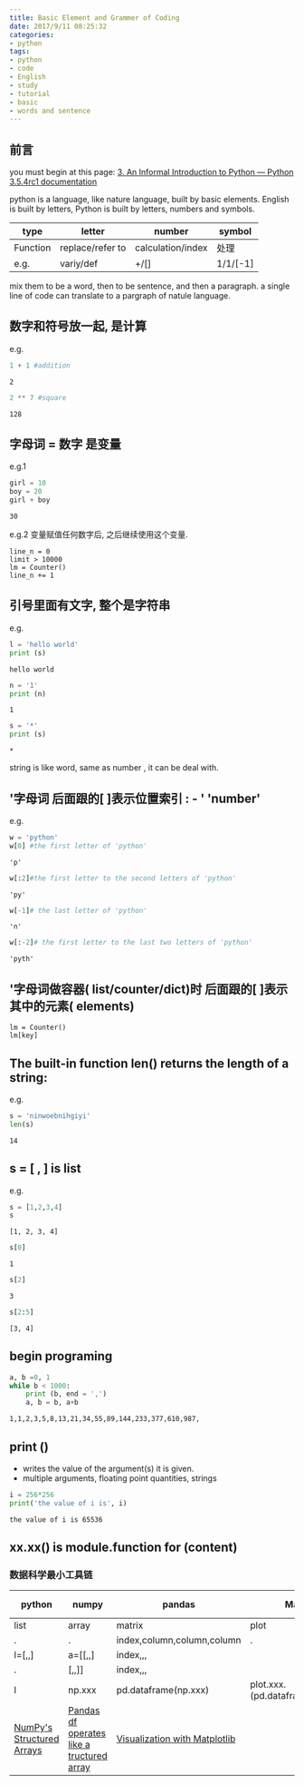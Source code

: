 ```yaml
---
title: Basic Element and Grammer of Coding
date: 2017/9/11 08:25:32
categories: 
- python
tags:
- python
- code
- English
- study
- tutorial
- basic
- words and sentence
---
```


## 前言

you must begin at this page: [3. An Informal Introduction to Python — Python 3.5.4rc1 documentation](https://docs.python.org/3.5/tutorial/introduction.html)

python is a language, like nature language, built by basic elements. English is built by letters, Python is built by letters, numbers and symbols.

type|letter|number|symbol|
---|---|---|---
Function|replace/refer to|calculation/index|处理
e.g.|variy/def|+/[]|1/1/[-1]

mix them to be a word, then to be sentence, and then a paragraph. a single line of code can translate to a pargraph of natule language. 

## 数字和符号放一起, 是计算
e.g. 


```python
1 + 1 #addition
```




    2




```python
2 ** 7 #square
```




    128



## 字母词 = 数字 是变量
e.g.1


```python
girl = 10
boy = 20
girl + boy
```




    30

e.g.2
变量赋值任何数字后, 之后继续使用这个变量. 
```
line_n = 0 
limit > 10000
lm = Counter() 
line_n += 1 
```

## 引号里面有文字, 整个是字符串
e.g.


```python
l = 'hello world'
print (s)
```

    hello world



```python
n = '1'
print (n)
```

    1



```python
s = '*'
print (s)
```

    *


string is like word, same as number , it can be deal with.

## '字母词 后面跟的[ ]表示位置索引 : -  ' 'number' 
e.g.


```python
w = 'python'
w[0] #the first letter of 'python'
```




    'p'




```python
w[:2]#the first letter to the second letters of 'python'
```




    'py'




```python
w[-1]# the last letter of 'python'
```




    'n'




```python
w[:-2]# the first letter to the last two letters of 'python'
```




    'pyth'

## '字母词做容器( list/counter/dict)时 后面跟的[ ]表示其中的元素( elements)
```
lm = Counter()
lm[key]
```

## The built-in function len() returns the length of a string:
e.g.


```python
s = 'ninwoebnihgiyi'
len(s)
```




    14



## s = [  ,  ] is list
e.g.


```python
s = [1,2,3,4]
s
```




    [1, 2, 3, 4]




```python
s[0]
```




    1




```python
s[2]
```




    3




```python
s[2:5]
```




    [3, 4]



## begin programing


```python
a, b =0, 1
while b < 1000:
    print (b, end = ',')
    a, b = b, a+b
```

    1,1,2,3,5,8,13,21,34,55,89,144,233,377,610,987,

## print ()
- writes the value of the argument(s) it is given.
- multiple arguments, floating point quantities, strings


```python
i = 256*256
print('the value of i is', i)
```

    the value of i is 65536


## xx.xx() is module.function for (content)

### 数据科学最小工具链

python|numpy|pandas|Matplotlib|machine learning?
---|---|---|---|---
list|array|matrix|plot|
.     |.       |index,column,column,column|.|
l=[,,]|a=[[,,] |index,,,|
.     |   [,,]]|index,,,|
l|np.xxx|pd.dataframe(np.xxx)|plot.xxx.(pd.dataframe(np.xxx),x,x)
|[NumPy's Structured Arrays](https://jakevdp.github.io/PythonDataScienceHandbook/02.09-structured-data-numpy.html)|[Pandas df operates like a tructured array](https://jakevdp.github.io/PythonDataScienceHandbook/03.01-introducing-pandas-objects.html)|[Visualization with Matplotlib](https://jakevdp.github.io/PythonDataScienceHandbook/04.00-introduction-to-matplotlib.html)




